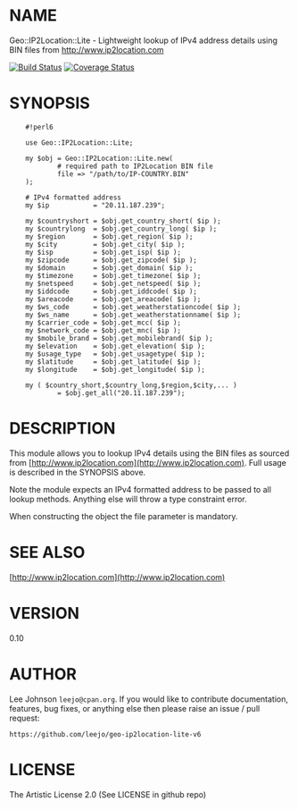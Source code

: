 # NAME

Geo::IP2Location::Lite - Lightweight lookup of IPv4 address details using BIN files from http://www.ip2location.com

<div>

<a href='https://travis-ci.org/leejo/geo-ip2location-lite-p6?branch=master'><img src='https://travis-ci.org/leejo/geo-ip2location-lite-p6.svg?branch=master' alt='Build Status' /></a>
<a href='https://coveralls.io/r/leejo/geo-ip2location-lite-p6?branch=master'><img src='https://coveralls.io/repos/leejo/geo-ip2location-lite-p6/badge.png?branch=master' alt='Coverage Status' /></a>
</div>

# SYNOPSIS

        #!perl6

        use Geo::IP2Location::Lite;

        my $obj = Geo::IP2Location::Lite.new(
                # required path to IP2Location BIN file
                file => "/path/to/IP-COUNTRY.BIN"
        );

        # IPv4 formatted address
        my $ip           = "20.11.187.239";

        my $countryshort = $obj.get_country_short( $ip );
        my $countrylong  = $obj.get_country_long( $ip );
        my $region       = $obj.get_region( $ip );
        my $city         = $obj.get_city( $ip );
        my $isp          = $obj.get_isp( $ip );
        my $zipcode      = $obj.get_zipcode( $ip );
        my $domain       = $obj.get_domain( $ip );
        my $timezone     = $obj.get_timezone( $ip );
        my $netspeed     = $obj.get_netspeed( $ip );
        my $iddcode      = $obj.get_iddcode( $ip );
        my $areacode     = $obj.get_areacode( $ip );
        my $ws_code      = $obj.get_weatherstationcode( $ip );
        my $ws_name      = $obj.get_weatherstationname( $ip );
        my $carrier_code = $obj.get_mcc( $ip );
        my $network_code = $obj.get_mnc( $ip );
        my $mobile_brand = $obj.get_mobilebrand( $ip );
        my $elevation    = $obj.get_elevation( $ip );
        my $usage_type   = $obj.get_usagetype( $ip );
        my $latitude     = $obj.get_latitude( $ip );
        my $longitude    = $obj.get_longitude( $ip );

        my ( $country_short,$country_long,$region,$city,... )
                = $obj.get_all("20.11.187.239");

# DESCRIPTION

This module allows you to lookup IPv4 details using the BIN files as sourced
from [http://www.ip2location.com](http://www.ip2location.com). Full usage is described in the SYNOPSIS
above. 

Note the module expects an IPv4 formatted address to be passed to all lookup
methods. Anything else will throw a type constraint error.

When constructing the object the file parameter is mandatory.

# SEE ALSO

[http://www.ip2location.com](http://www.ip2location.com)

# VERSION

0.10

# AUTHOR

Lee Johnson `leejo@cpan.org`. If you would like to contribute documentation,
features, bug fixes, or anything else then please raise an issue / pull request:

    https://github.com/leejo/geo-ip2location-lite-v6

# LICENSE

The Artistic License 2.0 (See LICENSE in github repo)
